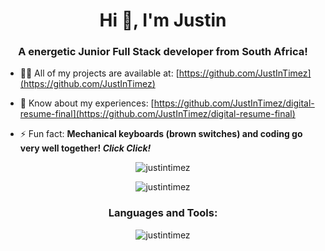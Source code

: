 <h1 align="center">Hi 👋, I'm Justin</h1>
<h3 align="center">A energetic Junior Full Stack developer from South Africa!</h3>

- 👨‍💻 All of my projects are available at: [https://github.com/JustInTimez](https://github.com/JustInTimez)

- 📄 Know about my experiences: [https://github.com/JustInTimez/digital-resume-final](https://github.com/JustInTimez/digital-resume-final)

- ⚡ Fun fact: **Mechanical keyboards (brown switches) and coding go very well together! <i>Click Click!</i>**

<p align="center"><img align="center" src="https://github-readme-stats.vercel.app/api?username=justintimez&show_icons=true&locale=en&theme=dark" alt="justintimez" /></p>

<p align="center"><img align="center" src="https://github-readme-streak-stats.herokuapp.com/?user=justintimez&theme=dark" alt="justintimez" /></p>

<h3 align="center">Languages and Tools:</h3>
<p align="center"><img align="center" src="https://github-readme-stats.vercel.app/api/top-langs?username=justintimez&show_icons=true&locale=en&layout=compact&theme=dark" alt="justintimez" /></p>
